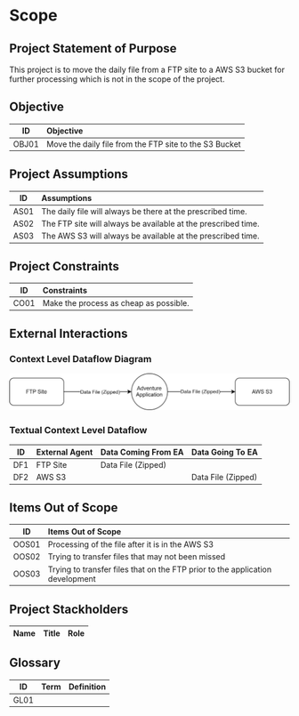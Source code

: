 # Scope

## Project Statement of Purpose
This project is to move the daily file from a FTP site to a AWS S3 bucket for further processing which is not in the scope of the project.

## Objective
| ID | Objective |
|:---:|:---|
|OBJ01|Move the daily file from the FTP site to the S3 Bucket|

## Project Assumptions
| ID | Assumptions |
|:---:|:---|
|AS01|The daily file will always be there at the prescribed time.|
|AS02|The FTP site will always be available at the prescribed time.|
|AS03|The AWS S3 will always be available at the prescribed time.|

## Project Constraints
| ID | Constraints|
|:---:|:---|
|CO01|Make the process as cheap as possible.|

## External Interactions
### Context Level Dataflow Diagram
![Context Level Dataflow Diagram](context_level_dataflow_diagram.svg)

### Textual Context Level Dataflow
| ID  | External Agent | Data Coming From EA |  Data Going To EA  |
| --- | -------------- | ------------------- | ------------------ |
| DF1 | FTP Site       | Data File (Zipped)  |                    |
| DF2 | AWS S3         |                     | Data File (Zipped) |

## Items Out of Scope
| ID | Items Out of Scope |
|:---:|:---|
|OOS01| Processing of the file after it is in the AWS S3 |
|OOS02| Trying to transfer files that may not been missed |
|OOS03| Trying to transfer files that on the FTP prior to the application development |

## Project Stackholders
| Name | Title | Role |
|:---:|:---:|:---:|

## Glossary
| ID | Term | Definition |
|:---:|:---:|:---:|
|GL01|||